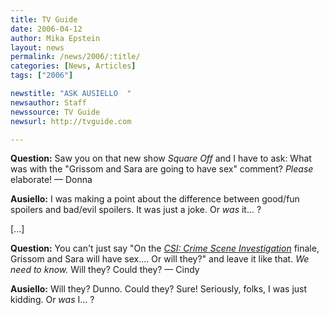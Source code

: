 ```yaml
---
title: TV Guide
date: 2006-04-12
author: Mika Epstein
layout: news
permalink: /news/2006/:title/
categories: [News, Articles]
tags: ["2006"]

newstitle: "ASK AUSIELLO  "
newsauthor: Staff  
newssource: TV Guide  
newsurl: http://tvguide.com  

---
```


**Question:** Saw you on that new show *Square Off* and I have to ask: What was with the "Grissom and Sara are going to have sex" comment? *Please* elaborate! &#8212; Donna

**Ausiello:** I was making a point about the difference between good/fun spoilers and bad/evil spoilers. It was just a joke. Or *was* it... ?

[...]

**Question:** You can't just say "On the *<U>CSI: Crime Scene Investigation</U>* finale, Grissom and Sara will have sex.... Or will they?" and leave it like that. *We need to know.* Will they? Could they? &#8212; Cindy

**Ausiello:** Will they? Dunno. Could they? Sure! Seriously, folks, I was just kidding. Or *was* I... ? 

